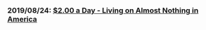 ### 2019/08/24: [$2.00 a Day - Living on Almost Nothing in America](https://books.google.com/books/about/2_00_a_Day.html?id=wLlbCgAAQBAJ)
